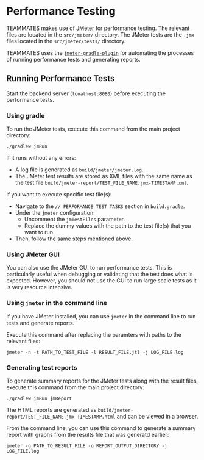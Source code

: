 # Performance Testing

TEAMMATES makes use of [JMeter](https://jmeter.apache.org/) for performance testing.
The relevant files are located in the `src/jmeter/` directory. The JMeter tests are the `.jmx` files located in the `src/jmeter/tests/` directory.

TEAMMATES uses the [`jmeter-gradle-plugin`](https://github.com/jmeter-gradle-plugin/jmeter-gradle-plugin) for automating the processes of running performance tests and generating reports.

## Running Performance Tests

Start the backend server (`lcoalhost:8080`) before executing the performance tests.

### Using gradle

To run the JMeter tests, execute this command from the main project directory:
```
./gradlew jmRun
```

If it runs without any errors:
- A log file is generated as `build/jmeter/jmeter.log`.
- The JMeter test results are stored as XML files with the same name as the test file `build/jmeter-report/TEST_FILE_NAME.jmx-TIMESTAMP.xml`. 

If you want to execute specific test file(s):
- Navigate to the `// PERFORMANCE TEST TASKS` section in `build.gradle`. 
- Under the `jmeter` configuration:
  - Uncomment the `jmTestFiles` parameter.
  - Replace the dummy values with the path to the test file(s) that you want to run.
- Then, follow the same steps mentioned above.

### Using JMeter GUI

You can also use the JMeter GUI to run performance tests. This is particularly useful when debugging or validating that the test does what is expected.
However, you should not use the GUI to run large scale tests as it is very resource intensive.

### Using `jmeter` in the command line

If you have JMeter installed, you can use `jmeter` in the command line to run tests and generate reports.

Execute this command after replacing the paramters with paths to the relevant files:
```
jmeter -n -t PATH_TO_TEST_FILE -l RESULT_FILE.jtl -j LOG_FILE.log
```

### Generating test reports

To generate summary reports for the JMeter tests along with the result files, execute this command from the main project directory:
```
./gradlew jmRun jmReport
```
The HTML reports are generated as `build/jmeter-report/TEST_FILE_NAME.jmx-TIMESTAMP.html` and can be viewed in a browser.


From the command line, you can use this command to generate a summary report with graphs from the results file that was generatd earlier:
```
jmeter -g PATH_TO_RESULT_FILE -o REPORT_OUTPUT_DIRECTORY -j LOG_FILE.log
```
